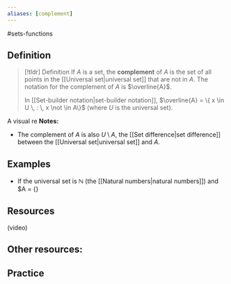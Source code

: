 ```yaml
---
aliases: [complement]
--- 
```


#sets-functions 
## Definition 

> [!tldr] Definition
> If $A$ is a set, the **complement** of $A$ is the set of all points in the [[Universal set|universal set]] that are not in $A$. The notation for the complement of $A$ is $\overline{A}$.
> 
> In [[Set-builder notation|set-builder notation]], $\overline{A} = \{ x \in U \, : \, x \not \in A\}$ (where $U$ is the universal set). 

A visual re
**Notes:**

- The complement of $A$ is also $U \setminus A$, the [[Set difference|set difference]] between the [[Universal set|universal set]] and $A$. 

## Examples 

- If the universal set is $\mathbb{N}$ (the [[Natural numbers|natural numbers]]) and $A = \{}


## Resources 

(video)

Other resources: 
- 

## Practice 
